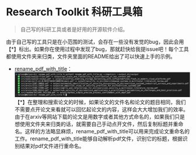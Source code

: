 # Research Toolkit 科研工具箱
> 自己写的科研工具或者是好用的开源软件介绍。

由于自己写的工具只是在小范围的测试，会存在一些没有发觉的bug，因此会用【*】标出。如果你在使用过程中发现了bug，那就赶快给我提issue吧！每个工具都使用文件夹来归类，文件夹里面的README给出了可以快速上手的示例。

+ [rename_pdf_with_title](rename_pdf_with_title)：
![](rename_pdf_with_title/figures/example.png)
【*】在整理和搜索论文的时候，如果论文的文件名和论文的题目相同，我们不需要点开论文来看就可以回忆起论文的内容，这样会大大增加我们的效率。由于在arxiv等网站下载的论文是用数字或者其他方式命名的，如果我们只是想使用文件夹来归类的话，就需要自己手动点开文件，然后复制标题并重命名。这样的方法略显麻烦，rename_pdf_with_title可以用来完成论文重命名的工作。rename_pdf_with_title能够自动解析pdf文件，识别它的标题，根据识别结果对pdf文件进行重命名。